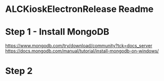 # ALCKioskElectronRelease Readme


# Step 1 - Install MongoDB
https://www.mongodb.com/try/download/community?tck=docs_server
https://docs.mongodb.com/manual/tutorial/install-mongodb-on-windows/
##
# Step 2
